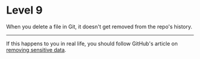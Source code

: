 # Level 9

When you delete a file in Git, it doesn't get removed from the repo's 
history.

* * *

If this happens to you in real life, you should follow GitHub's article 
on [removing sensitive data][help].

[help]: https://help.github.com/articles/removing-sensitive-data-from-a-repository/
